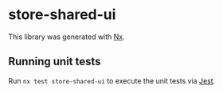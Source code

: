 # store-shared-ui

This library was generated with [Nx](https://nx.dev).

## Running unit tests

Run `nx test store-shared-ui` to execute the unit tests via [Jest](https://jestjs.io).

